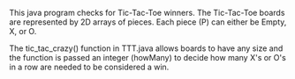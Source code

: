 This java program checks for Tic-Tac-Toe winners. The Tic-Tac-Toe boards are represented by 2D arrays of pieces. Each piece (P) can either be Empty, X, or O.

The tic_tac_crazy() function in TTT.java allows boards to have any size and the function is passed an integer (howMany) to decide how many X's or O's in a row are needed to be considered a win.

